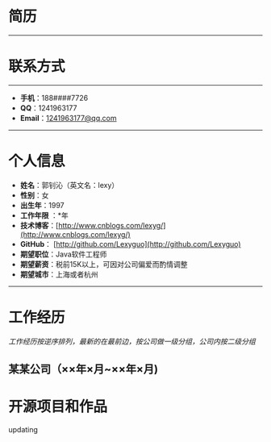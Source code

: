 # 简历
-------
# 联系方式
--------
- **手机**：188####7726
- **QQ**：1241963177
- **Email**：1241963177@qq.com


----------
# 个人信息 
- **姓名**：郭钊沁（英文名：lexy）
- **性别**：女
- **出生年**：1997
- **工作年限** ：*年
- **技术博客**：[http://www.cnblogs.com/lexyg/](http://www.cnblogs.com/lexyg/)
- **GitHub**： [http://github.com/Lexyguo](http://github.com/Lexyguo)
- **期望职位**：Java软件工程师
- **期望薪资**：税前15K以上，可因对公司偏爱而酌情调整
- **期望城市**：上海或者杭州

---------

# 工作经历
*工作经历按逆序排列，最新的在最前边，按公司做一级分组，公司内按二级分组*

某某公司（××年×月~××年×月)
--------
# 开源项目和作品
updating
